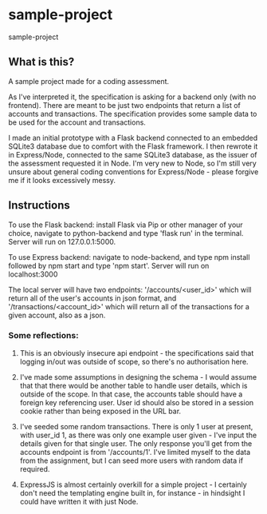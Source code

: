 # sample-project
sample-project

## What is this?
A sample project made for a coding assessment.

As I've interpreted it, the specification is asking for a backend only (with no frontend). There are meant to be just two endpoints that return a list of accounts and transactions. The specification provides some sample data to be used for the account and transactions.

I made an initial prototype with a Flask backend connected to an embedded SQLite3 database due to comfort with the Flask framework. I then rewrote it in Express/Node, connected to the same SQLite3 database, as the issuer of the assessment requested it in Node. I'm very new to Node, so I'm still very unsure about general coding conventions for Express/Node - please forgive me if it looks excessively messy. 


## Instructions
To use the Flask backend: install Flask via Pip or other manager of your choice, navigate to python-backend and type 'flask run' in the terminal. Server will run on 127.0.0.1:5000.

To use Express backend: navigate to node-backend, and type npm install followed by npm start and type 'npm start'. Server will run on localhost:3000

The local server will have two endpoints: '/accounts/<user_id>' which will return all of the user's accounts in json format, and '/transactions/<account_id>' which will return all of the transactions for a given account, also as a json.

### Some reflections:
1. This is an obviously insecure api endpoint - the specifications said that logging in/out was outside of scope, so there's no authorisation here.

2. I've made some assumptions in designing the schema - I would assume that that there would be another table to handle user details, which is outside of the scope. In that case, the accounts table should have a foreign key referencing user. User id should also be stored in a session cookie rather than being exposed in the URL bar.

3. I've seeded some random transactions. There is only 1 user at present, with user_id 1, as there was only one example user given - I've input the details given for that single user. The only response you'll get from the accounts endpoint is from '/accounts/1'. I've limited myself to the data from the assignment, but I can seed more users with random data if required.

4. ExpressJS is almost certainly overkill for a simple project - I certainly don't need the templating engine built in, for instance - in hindsight I could have written it with just Node.
